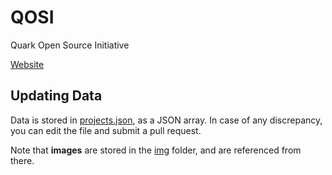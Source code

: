 # QOSI
Quark Open Source Initiative

[Website](https://quarkbits.github.io/QOSI/)

## Updating Data
Data is stored in [projects.json](https://github.com/QuarkBITS/QOSI/blob/master/_data/projects.json), as a JSON array. In case of any discrepancy, you can edit the file and submit a pull request. 

Note that **images** are stored in the [img](https://github.com/QuarkBITS/QOSI/tree/master/assets/img) folder, and are referenced from there.

